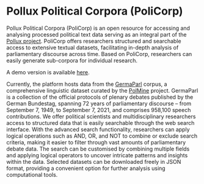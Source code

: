 # Pollux Political Corpora (PoliCorp) 
Pollux Political Corpora (PoliCorp) is an open resource for accessing and analysing processed political text data serving as an integral part of the [Pollux project](https://www.pollux-fid.de/). PoliCorp offers researchers structured and searchable access to extensive textual datasets, facilitating in-depth analysis of parliamentary discourse across time. Based on PoliCorp, researchers can easily generate sub-corpora for individual research.

A demo version is available [here](https://demo-pollux.gesis.org/).

Currently, the platform hosts data from the [GermaParl](https://github.com/PolMine/GermaParlTEI)  corpus, a comprehensive linguistic dataset curated by the [PolMine](https://polmine.github.io/)  project. GermaParl is a collection of the official protocols of plenary debates published by the German Bundestag, spanning 72 years of parliamentary discourse – from September 7, 1949, to September 7, 2021, and comprises 958,100 speech contributions.
We offer political scientists and multidisciplinary researchers access to structured data that is easily searchable through the web search interface. With the advanced search functionality, researchers can apply logical operations such as AND, OR, and NOT to combine or exclude search criteria, making it easier to filter through vast amounts of parliamentary debate data. The search can be customised by combining multiple fields and applying logical operators to uncover intricate patterns and insights within the data. Selected datasets can be downloaded freely in JSON format, providing a convenient option for further analysis using computational tools.

